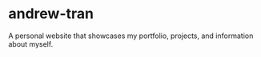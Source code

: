 # andrew-tran
A personal website that showcases my portfolio, projects, and information about myself.
